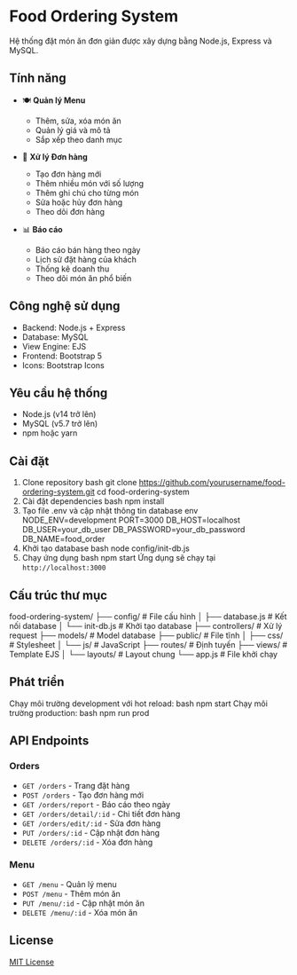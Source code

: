 # Food Ordering System

Hệ thống đặt món ăn đơn giản được xây dựng bằng Node.js, Express và MySQL.

## Tính năng

- 🍽️ **Quản lý Menu**
  - Thêm, sửa, xóa món ăn
  - Quản lý giá và mô tả
  - Sắp xếp theo danh mục

- 🛒 **Xử lý Đơn hàng**
  - Tạo đơn hàng mới
  - Thêm nhiều món với số lượng
  - Thêm ghi chú cho từng món
  - Sửa hoặc hủy đơn hàng
  - Theo dõi đơn hàng

- 📊 **Báo cáo**
  - Báo cáo bán hàng theo ngày
  - Lịch sử đặt hàng của khách
  - Thống kê doanh thu
  - Theo dõi món ăn phổ biến

## Công nghệ sử dụng

- Backend: Node.js + Express
- Database: MySQL
- View Engine: EJS
- Frontend: Bootstrap 5
- Icons: Bootstrap Icons

## Yêu cầu hệ thống

- Node.js (v14 trở lên)
- MySQL (v5.7 trở lên)
- npm hoặc yarn

## Cài đặt

1. Clone repository
bash
git clone https://github.com/yourusername/food-ordering-system.git
cd food-ordering-system
2. Cài đặt dependencies
bash
npm install
3. Tạo file .env và cập nhật thông tin database
env
NODE_ENV=development
PORT=3000
DB_HOST=localhost
DB_USER=your_db_user
DB_PASSWORD=your_db_password
DB_NAME=food_order
4. Khởi tạo database
bash
node config/init-db.js
5. Chạy ứng dụng
bash
npm start
Ứng dụng sẽ chạy tại `http://localhost:3000`

## Cấu trúc thư mục
food-ordering-system/
├── config/ # File cấu hình
│ ├── database.js # Kết nối database
│ └── init-db.js # Khởi tạo database
├── controllers/ # Xử lý request
├── models/ # Model database
├── public/ # File tĩnh
│ ├── css/ # Stylesheet
│ └── js/ # JavaScript
├── routes/ # Định tuyến
├── views/ # Template EJS
│ └── layouts/ # Layout chung
└── app.js # File khởi chạy


## Phát triển

Chạy môi trường development với hot reload:
bash
npm start
Chạy môi trường production:
bash
npm run prod

## API Endpoints

### Orders
- `GET /orders` - Trang đặt hàng
- `POST /orders` - Tạo đơn hàng mới
- `GET /orders/report` - Báo cáo theo ngày
- `GET /orders/detail/:id` - Chi tiết đơn hàng
- `GET /orders/edit/:id` - Sửa đơn hàng
- `PUT /orders/:id` - Cập nhật đơn hàng
- `DELETE /orders/:id` - Xóa đơn hàng

### Menu
- `GET /menu` - Quản lý menu
- `POST /menu` - Thêm món ăn
- `PUT /menu/:id` - Cập nhật món ăn
- `DELETE /menu/:id` - Xóa món ăn

## License

[MIT License](LICENSE)